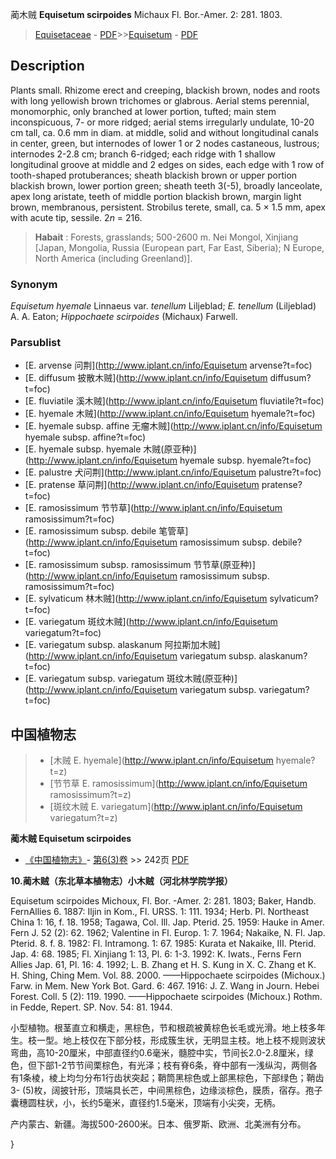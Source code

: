 蔺木贼 **Equisetum scirpoides** Michaux Fl. Bor.-Amer. 2: 281. 1803.

> [Equisetaceae](http://www.iplant.cn/info/Equisetaceae?t=foc) - [PDF](http://www.iplant.cn/foc/pdf/Equisetaceae.pdf)>>[Equisetum](http://www.iplant.cn/info/Equisetum?t=foc) - [PDF](http://www.iplant.cn/foc/pdf/Equisetum.pdf)

## Description

Plants small. Rhizome erect and creeping, blackish brown, nodes and roots with long yellowish brown trichomes or glabrous. Aerial stems perennial, monomorphic, only branched at lower portion, tufted; main stem inconspicuous, 7- or more ridged; aerial stems irregularly undulate, 10-20 cm tall, ca. 0.6 mm in diam. at middle, solid and without longitudinal canals in center, green, but internodes of lower 1 or 2 nodes castaneous, lustrous; internodes 2-2.8 cm; branch 6-ridged; each ridge with 1 shallow longitudinal groove at middle and 2 edges on sides, each edge with 1 row of tooth-shaped protuberances; sheath blackish brown or upper portion blackish brown, lower portion green; sheath teeth 3(-5), broadly lanceolate, apex long aristate, teeth of middle portion blackish brown, margin light brown, membranous, persistent. Strobilus terete, small, ca. 5 × 1.5 mm, apex with acute tip, sessile. 2*n* = 216.

> **Habait** : 
> Forests, grasslands; 500-2600 m. Nei Mongol, Xinjiang [Japan, Mongolia, Russia (European part, Far East, Siberia); N Europe, North America (including Greenland)].

### Synonym
*Equisetum hyemale* Linnaeus var. *tenellum* Liljeblad; *E. tenellum* (Liljeblad) A. A. Eaton; *Hippochaete scirpoides* (Michaux) Farwell.

### Parsublist

* [E.  arvense  问荆](http://www.iplant.cn/info/Equisetum arvense?t=foc)
* [E.  diffusum  披散木贼](http://www.iplant.cn/info/Equisetum diffusum?t=foc)
* [E.  fluviatile  溪木贼](http://www.iplant.cn/info/Equisetum fluviatile?t=foc)
* [E.  hyemale  木贼](http://www.iplant.cn/info/Equisetum hyemale?t=foc)
* [E.  hyemale subsp. affine  无瘤木贼](http://www.iplant.cn/info/Equisetum hyemale subsp. affine?t=foc)
* [E.  hyemale subsp. hyemale  木贼(原亚种)](http://www.iplant.cn/info/Equisetum hyemale subsp. hyemale?t=foc)
* [E.  palustre  犬问荆](http://www.iplant.cn/info/Equisetum palustre?t=foc)
* [E.  pratense  草问荆](http://www.iplant.cn/info/Equisetum pratense?t=foc)
* [E.  ramosissimum  节节草](http://www.iplant.cn/info/Equisetum ramosissimum?t=foc)
* [E.  ramosissimum subsp. debile  笔管草](http://www.iplant.cn/info/Equisetum ramosissimum subsp. debile?t=foc)
* [E.  ramosissimum subsp. ramosissimum  节节草(原亚种)](http://www.iplant.cn/info/Equisetum ramosissimum subsp. ramosissimum?t=foc)
* [E.  sylvaticum  林木贼](http://www.iplant.cn/info/Equisetum sylvaticum?t=foc)
* [E.  variegatum  斑纹木贼](http://www.iplant.cn/info/Equisetum variegatum?t=foc)
* [E.  variegatum subsp. alaskanum  阿拉斯加木贼](http://www.iplant.cn/info/Equisetum variegatum subsp. alaskanum?t=foc)
* [E.  variegatum subsp. variegatum  斑纹木贼(原亚种)](http://www.iplant.cn/info/Equisetum variegatum subsp. variegatum?t=foc)

## 中国植物志

> * [木贼  E.  hyemale](http://www.iplant.cn/info/Equisetum hyemale?t=z)
> * [节节草  E.  ramosissimum](http://www.iplant.cn/info/Equisetum ramosissimum?t=z)
> * [斑纹木贼  E.  variegatum](http://www.iplant.cn/info/Equisetum variegatum?t=z)

**蔺木贼 Equisetum scirpoides**

* [《中国植物志》](http://www.iplant.cn/frps)- [第6(3)卷](http://www.iplant.cn/frps/vol/6(3)) >> 242页 [PDF](http://www.iplant.cn/frps/pdf/6(3)/242b.pdf)

**10.蔺木贼（东北草本植物志）小木贼（河北林学院学报）**

Equisetum scirpoides Michoux, Fl. Bor. -Amer. 2: 281. 1803; Baker, Handb. FernAllies 6. 1887: Iljin in Kom., Fl. URSS. 1: 111. 1934; Herb. Pl. Northeast China 1: 16, f. 18. 1958; Tagawa, Col. Ill. Jap. Pterid. 25. 1959: Hauke in Amer. Fern J. 52 (2): 62. 1962; Valentine in Fl. Europ. 1: 7. 1964; Nakaike, N. Fl. Jap. Pterid. 8. f. 8. 1982: Fl. Intramong. 1: 67. 1985: Kurata et Nakaike, III. Pterid. Jap. 4: 68. 1985; Fl. Xinjiang 1: 13, Pl. 6: 1-3. 1992: K. Iwats., Ferns Fern Allies Jap. 61, Pl. 16: 4. 1992; L. B. Zhang et H. S. Kung in X. C. Zhang et K. H. Shing, Ching Mem. Vol. 88. 2000. ——Hippochaete scirpoides (Michoux.) Farw. in Mem. New York Bot. Gard. 6: 467. 1916: J. Z. Wang in Journ. Hebei Forest. Coll. 5 (2): 119. 1990. ——Hippochaete scirpoides (Michoux.) Rothm. in Fedde, Repert. SP. Nov. 54: 81. 1944.

小型植物。根茎直立和横走，黑棕色，节和根疏被黄棕色长毛或光滑。地上枝多年生。枝一型。地上枝仅在下部分枝，形成簇生状，无明显主枝。地上枝不规则波状弯曲，高10-20厘米，中部直径约0.6毫米，髓腔中实，节间长2.0-2.8厘米，绿色，但下部1-2节节间栗棕色，有光泽；枝有脊6条，脊中部有一浅纵沟，两侧各有1条棱，棱上均匀分布1行齿状突起；鞘筒黑棕色或上部黑棕色，下部绿色；鞘齿3- (5)枚，阔披针形，顶端具长芒，中间黑棕色，边缘淡棕色，膜质，宿存。孢子囊穗圆柱状，小，长约5毫米，直径约1.5毫米，顶端有小尖突，无柄。

产内蒙古、新疆。海拔500-2600米。日本、俄罗斯、欧洲、北美洲有分布。

}